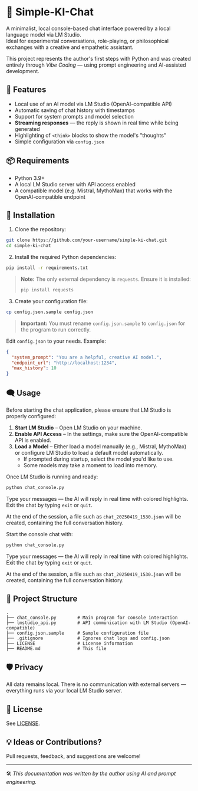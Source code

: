 # 🧠 Simple-KI-Chat

A minimalist, local console-based chat interface powered by a local language model via LM Studio.  
Ideal for experimental conversations, role-playing, or philosophical exchanges with a creative and empathetic assistant.

This project represents the author's first steps with Python and was created entirely through *Vibe Coding* — using prompt engineering and AI-assisted development.

## 🚀 Features

- Local use of an AI model via LM Studio (OpenAI-compatible API)
- Automatic saving of chat history with timestamps
- Support for system prompts and model selection
- **Streaming responses** — the reply is shown in real time while being generated
- Highlighting of `<think>` blocks to show the model's "thoughts"
- Simple configuration via `config.json`

## 📦 Requirements

- Python 3.9+
- A local LM Studio server with API access enabled
- A compatible model (e.g. Mistral, MythoMax) that works with the OpenAI-compatible endpoint

## 🔧 Installation

1. Clone the repository:

```bash
git clone https://github.com/your-username/simple-ki-chat.git
cd simple-ki-chat
```

2. Install the required Python dependencies:

```bash
pip install -r requirements.txt
```

> **Note:** The only external dependency is `requests`. Ensure it is installed:
>
> ```bash
> pip install requests
> ```

3. Create your configuration file:

```bash
cp config.json.sample config.json
```

> **Important:** You must rename `config.json.sample` to `config.json` for the program to run correctly.

Edit `config.json` to your needs. Example:

```json
{
  "system_prompt": "You are a helpful, creative AI model.",
  "endpoint_url": "http://localhost:1234",
  "max_history": 10
}
```

## 🗨️ Usage

Before starting the chat application, please ensure that LM Studio is properly configured:

1. **Start LM Studio** – Open LM Studio on your machine.
2. **Enable API Access** – In the settings, make sure the OpenAI-compatible API is enabled.
3. **Load a Model** – Either load a model manually (e.g., Mistral, MythoMax) or configure LM Studio to load a default model automatically.
   - If prompted during startup, select the model you'd like to use.
   - Some models may take a moment to load into memory.

Once LM Studio is running and ready:

```bash
python chat_console.py
```

Type your messages — the AI will reply in real time with colored highlights. Exit the chat by typing `exit` or `quit`.

At the end of the session, a file such as `chat_20250419_1530.json` will be created, containing the full conversation history.

Start the console chat with:

```bash
python chat_console.py
```

Type your messages — the AI will reply in real time with colored highlights. Exit the chat by typing `exit` or `quit`.

At the end of the session, a file such as `chat_20250419_1530.json` will be created, containing the full conversation history.

## 📁 Project Structure

```
.
├── chat_console.py        # Main program for console interaction
├── lmstudio_api.py        # API communication with LM Studio (OpenAI-compatible)
├── config.json.sample     # Sample configuration file
├── .gitignore             # Ignores chat logs and config.json
├── LICENSE                # License information
├── README.md              # This file
```

## 🛡️ Privacy

All data remains local. There is no communication with external servers — everything runs via your local LM Studio server.

## 📜 License

See [LICENSE](LICENSE).

## 💡 Ideas or Contributions?

Pull requests, feedback, and suggestions are welcome!

---

🛠️ *This documentation was written by the author using AI and prompt engineering.*

